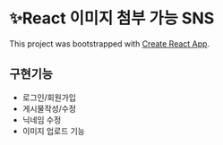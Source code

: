 # ✨React 이미지 첨부 가능 SNS

This project was bootstrapped with [Create React App](https://github.com/facebook/create-react-app).

## 구현기능

+ 로그인/회원가입
+ 게시물작성/수정
+ 닉네임 수정 
+ 이미지 업로드 기능



